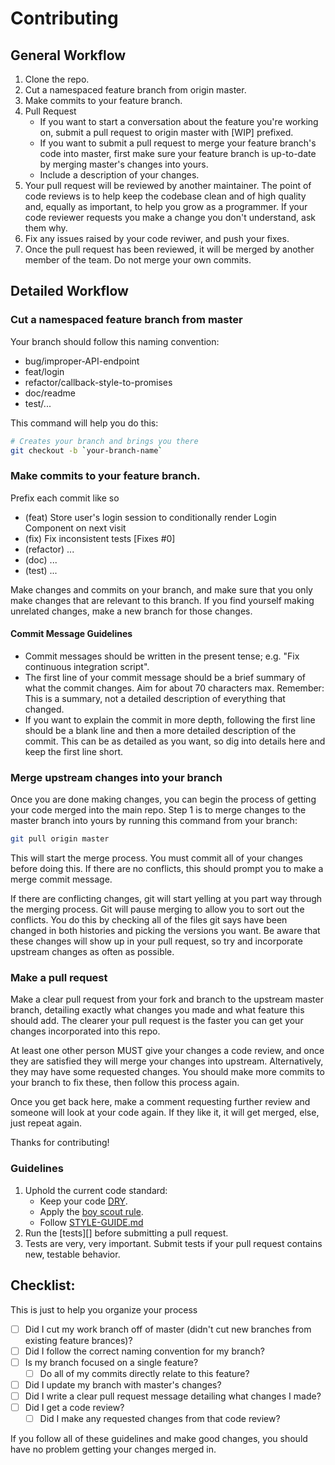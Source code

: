 # Contributing

## General Workflow

1. Clone the repo.
1. Cut a namespaced feature branch from origin master.
1. Make commits to your feature branch.
1. Pull Request
    - If you want to start a conversation about the feature   you're working on, submit a pull request to origin   master with [WIP]  prefixed.
    - If you want to submit a pull request to merge your feature branch's code into master, first make sure your feature branch is up-to-date by merging master's changes into yours.
    - Include a description of your changes.
1. Your pull request will be reviewed by another maintainer. The point of code reviews is to help keep the codebase clean and of high quality and, equally as important, to help you grow as a programmer. If your code reviewer requests you make a change you don't understand, ask them why.
1. Fix any issues raised by your code reviwer, and push your fixes.
1. Once the pull request has been reviewed, it will be merged by another member of the team. Do not merge your own commits.

## Detailed Workflow

### Cut a namespaced feature branch from master

Your branch should follow this naming convention:
  - bug/improper-API-endpoint
  - feat/login
  - refactor/callback-style-to-promises
  - doc/readme
  - test/...

This command will help you do this:

``` bash
# Creates your branch and brings you there
git checkout -b `your-branch-name`
```

### Make commits to your feature branch. 

Prefix each commit like so
  - (feat) Store user's login session to conditionally render Login Component on next visit
  - (fix) Fix inconsistent tests [Fixes #0]
  - (refactor) ...
  - (doc) ...
  - (test) ...

Make changes and commits on your branch, and make sure that you
only make changes that are relevant to this branch. If you find
yourself making unrelated changes, make a new branch for those
changes.

#### Commit Message Guidelines

- Commit messages should be written in the present tense; e.g. "Fix continuous integration script".
- The first line of your commit message should be a brief summary of what the commit changes. Aim for about 70 characters max. Remember: This is a summary, not a detailed description of everything that changed.
- If you want to explain the commit in more depth, following the first line should be a blank line and then a more detailed description of the commit. This can be as detailed as you want, so dig into details here and keep the first line short.

### Merge upstream changes into your branch

Once you are done making changes, you can begin the process of getting
your code merged into the main repo. Step 1 is to merge
changes to the master branch into yours by running this command
from your branch:

```bash
git pull origin master
```

This will start the merge process. You must commit all of your changes
before doing this. If there are no conflicts, this should prompt you to make a merge commit message.

If there are conflicting changes, git will start yelling at you part way
through the merging process. Git will pause merging to allow you to sort
out the conflicts. You do this
by checking all of the files git says have been changed in both histories
and picking the versions you want. Be aware that these changes will show
up in your pull request, so try and incorporate upstream changes as often
as possible.

### Make a pull request

Make a clear pull request from your fork and branch to the upstream master
branch, detailing exactly what changes you made and what feature this
should add. The clearer your pull request is the faster you can get
your changes incorporated into this repo.

At least one other person MUST give your changes a code review, and once
they are satisfied they will merge your changes into upstream. Alternatively,
they may have some requested changes. You should make more commits to your
branch to fix these, then follow this process again.

Once you get back here, make a comment requesting further review and
someone will look at your code again. If they like it, it will get merged,
else, just repeat again.

Thanks for contributing!

### Guidelines

1. Uphold the current code standard:
    - Keep your code [DRY](https://en.wikipedia.org/wiki/Don%27t_repeat_yourself).
    - Apply the [boy scout rule](http://programmer.97things.oreilly.com/wiki/index.php/The_Boy_Scout_Rule).
    - Follow [STYLE-GUIDE.md](STYLE-GUIDE.md)
1. Run the [tests][] before submitting a pull request.
1. Tests are very, very important. Submit tests if your pull request contains
   new, testable behavior.

## Checklist:

This is just to help you organize your process

- [ ] Did I cut my work branch off of master (didn't cut new branches from existing feature brances)?
- [ ] Did I follow the correct naming convention for my branch?
- [ ] Is my branch focused on a single feature?
  - [ ] Do all of my commits directly relate to this feature?
- [ ] Did I update my branch with master's changes?
- [ ] Did I write a clear pull request message detailing what changes I made?
- [ ] Did I get a code review?
  - [ ] Did I make any requested changes from that code review?

If you follow all of these guidelines and make good changes, you should have
no problem getting your changes merged in.
